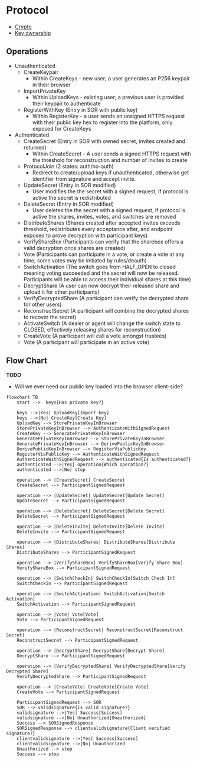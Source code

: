 # Protocol

- [Crypto](./CRYPTO.md)
- [Key ownership](./KEY-OWNERSHIP.md)

## Operations

- Unauthenticated
    - CreateKeypair
        - Within CreateKeys - new user; a user generates an P256 keypair in their browser
    - ImportPrivateKey
        - Within UploadKeys - existing user; a previous user is provided their keypair to authenticate
    - RegisterWithKey (Entry in SOR with public key)
        - Within RegisterKey - a user sends an unsigned HTTPS request with their public key hex to register into the platform, only exposed for CreateKeys
- Authenticated
    - CreateSecret (Entry in SOR with owned secret, invites created and returned)
        - Within CreateSecret - A user sends a signed HTTPS request with the threshold for reconstruction and number of invites to create
    - ProtocolJoin (2 states: auth/no-auth)
        - Redirect to create/upload keys if unauthenticated, otherwise get identifier from signature and accept invite.
    - UpdateSecret (Entry in SOR modified)
        - User modifies the the secret with a signed request, if protocol is active the secret is redistributed
    - DeleteSecret (Entry in SOR modified)
        - User deletes the the secret with a signed request, if protocol is active the shares, invites, votes, and switches are removed
    - DistributeShares (Shares created after accepted invites exceeds threshold, redistributes every acceptance after, and endpoint exposed to prove decryption with participant keys)
    - VerifyShareBox (Participants can verify that the sharebox offers a valid decryption once shares are created)
    - Vote (Participants can participate in a vote, or create a vote at any time, some votes may be initiated by rules/deauth)
    - SwitchActivation (The switch goes from HALF_OPEN to closed meaning voting succeeded and the secret will now be released. Participants will be able to access their individual shares at this time)
    - DecryptShare (A user can now decrypt their released share and upload it for other participants)
    - VerifyDecryptedShare (A participant can verify the decrypted share for other users)
    - ReconstructSecret (A participant will combine the decrypted shares to recover the secret)
    - ActivateSwitch (A dealer or agent will change the switch state to CLOSED, effectively releasing shares for reconstruction)
    - CreateVote (A participant will call a vote amongst trustees)
    - Vote (A participant will participate in an active vote)

## Flow Chart

**TODO**

- Will we ever need our public key loaded into the browser client-side?

```mermaid
flowchart TB
    start -->  keys{Has private key?}
    
    keys -->|Yes| UploadKey[Import key]
    keys -->|No| CreateKey[Create Key]
    UploadKey --> StorePrivateKeyInBrowser
    StorePrivateKeyInBrowser --> AuthenticateWithSignedRequest
    CreateKey --> GeneratePrivateKeyInBrowser
    GeneratePrivateKeyInBrowser --> StorePrivateKeyInBrowser
    GeneratePrivateKeyInBrowser --> DerivePublicKeyInBrowser
    DerivePublicKeyInBrowser --> RegisterViaPublicKey
    RegisterViaPublicKey --> AuthenticateWithSignedRequest
    AuthenticateWithSignedRequest --> authenticated{Is authenticated?}
    authenticated -->|Yes| operation{Which operation?}
    authenticated -->|No| stop
    
    operation --> |CreateSecret| CreateSecret
    CreateSecret --> ParticipantSignedRequest
    
    operation --> |UpdateSecret| UpdateSecret[Update Secret]
    UpdateSecret --> ParticipantSignedRequest

    operation --> |DeleteSecret| DeleteSecret[Delete Secret]
    DeleteSecret --> ParticipantSignedRequest
    
    operation --> |DeleteInvite| DeleteInvite[Delete Invite]
    DeleteInvite --> ParticipantSignedRequest
    
    operation --> |DistributeShares| DistributeShares[Distribute Shares]
    DistributeShares --> ParticipantSignedRequest
    
    operation --> |VerifyShareBox| VerifyShareBox[Verify Share Box]
    VerifyShareBox --> ParticipantSignedRequest
    
    operation --> |SwitchCheckIn| SwitchCheckIn[Switch Check In]
    SwitchCheckIn --> ParticipantSignedRequest
    
    operation --> |SwitchActivation| SwitchActivation[Switch Activation]
    SwitchActivation --> ParticipantSignedRequest
    
    operation --> |Vote| Vote[Vote]
    Vote --> ParticipantSignedRequest
    
    operation --> |ReconstructSecret| ReconstructSecret[Reconstruct Secret]
    ReconstructSecret --> ParticipantSignedRequest
    
    operation --> |DecryptShare| DecryptShare[Decrypt Share]
    DecryptShare --> ParticipantSignedRequest

    operation --> |VerifyDecryptedShare| VerifyDecryptedShare[Verify Decrypted Share]
    VerifyDecryptedShare --> ParticipantSignedRequest

    operation --> |CreateVote| CreateVote[Create Vote]
    CreateVote --> ParticipantSignedRequest

    ParticipantSignedRequest --> SOR
    SOR --> validsignature{Is valid signature?}
    validsignature -->|Yes| Success[Success]
    validsignature -->|No| Unauthorized[Unauthorized]
    Success --> SORSignedResponse
    SORSignedResponse --> clientvalidsignature{Client verified signature?}
    clientvalidsignature -->|Yes| Success[Success]
    clientvalidsignature -->|No| Unauthorized
    Unauthorized --> stop
    Success --> stop
```
